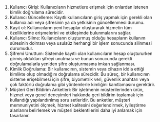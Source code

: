 1.  Kullanıcı Girişi: Kullanıcıların hizmetlere erişmek için onlardan istenen kimlik doğrulama sürecidir.
2.  Kullanıcı Güncelleme: Kayıtlı kullanıcıların giriş yapmak için gerekli olan kullanıcı adı veya şifresinin ya da yetkisinin güncellenmesi durumu.
3.  Kayıt ol: Kullanıcıların yeni hesaplar oluşturarak hizmetin tüm özelliklerine erişmelerini ve etkileşimde bulunmalarını sağlar.
4.  Kullanıcı Silme: Kullanıcıların oluşturmuş olduğu hesapların kullanım süresinin dolması veya usulsüz herhangi bir işlem sonucunda silinmesi durumudur.
5.  Şifremi Unuttum: Sistemde kayıtlı olan kullanıcıların hesap oluştururken girmiş oldukları şifreyi unutması ve bunun sonucunda gerekli doğrulamalarla yeniden şifre oluşturmasına imkan sağlanması.
15. Kimlik Doğrulama: Bir kullanıcının, sistemin veya cihazın iddia ettiği kimlikte olup olmadığını doğrulama sürecidir. Bu süreç, bir kullanıcının sisteme erişebilmesi için şifre, biyometrik veri, güvenlik anahtarı veya çok faktörlü doğrulama gibi yöntemlerle kimliğini kanıtlamasını gerektirir.
25. Müşteri Geri Bildirim Anketleri: Bir işletmenin müşterilerinden ürün, hizmet veya genel deneyimleri hakkında geri bildirim toplamak için kullandığı yapılandırılmış soru setleridir. Bu anketler, müşteri memnuniyetini ölçmek, hizmet kalitesini değerlendirmek, iyileştirme alanlarını belirlemek ve müşteri beklentilerini daha iyi anlamak için tasarlanır.
